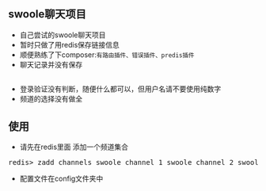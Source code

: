 ## swoole聊天项目


* 自己尝试的swoole聊天项目
* 暂时只做了用redis保存链接信息
* 顺便熟练了下composer:`有路由插件、错误插件、predis插件`
* 聊天记录并没有保存


## 
* 登录验证没有判断，随便什么都可以，但用户名请不要使用纯数字
* 频道的选择没有做全
## 使用
* 请先在redis里面 添加一个频道集合 
<pre class="brush:bash;">redis> zadd channels swoole_channel_1 swoole_channel_2 swoole_channel_3</pre>
* 配置文件在config文件夹中
